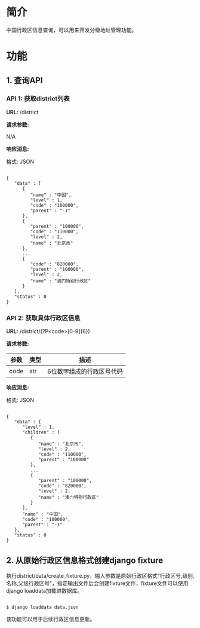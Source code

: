 # 简介
中国行政区信息查询，可以用来开发分级地址管理功能。

# 功能
## 1. 查询API

### API 1: 获取district列表

**URL:** /district

**请求参数:**

N/A

**响应消息:**

格式: JSON

<pre><code>
{
   "data" : [
      {
         "name" : "中国",
         "level" : 1,
         "code" : "100000",
         "parent" : "-1"
      },
      {
         "parent" : "100000",
         "code" : "110000",
         "level" : 2,
         "name" : "北京市"
      },
      ...
      {
         "code" : "820000",
         "parent" : "100000",
         "level" : 2,
         "name" : "澳门特别行政区"
      }
   ],
   "status" : 0
}
</code></pre>


### API 2: 获取具体行政区信息

**URL:** /district/(?P\<code\>[0-9]{6})

**请求参数:**

|参数|类型|描述|
|---|---|---|
|code|str|6位数字组成的行政区号代码|

**响应消息:**

格式: JSON

<pre><code>
{
   "data" : {
      "level" : 1,
      "children" : [
         {
            "name" : "北京市",
            "level" : 2,
            "code" : "110000",
            "parent" : "100000"
         },
         ...
         {
            "parent" : "100000",
            "code" : "820000",
            "level" : 2,
            "name" : "澳门特别行政区"
         }
      ],
      "name" : "中国",
      "code" : "100000",
      "parent" : "-1"
   },
   "status" : 0
}
</code></pre>

## 2. 从原始行政区信息格式创建django fixture

执行district/data/create_fixture.py，输入参数是原始行政区格式"行政区号,级别,名称,父级行政区号"，指定输出文件后会创建fixture文件，fixture文件可以使用django loaddata加载进数据库。

<pre><code>
$ django loaddata data.json
</code></pre>

该功能可以用于后续行政区信息更新。